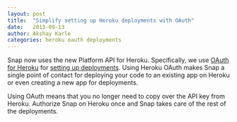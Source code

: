 ```yaml
---
layout: post
title:  "Simplify setting up Heroku deployments with OAuth"
date:   2013-09-13
author: Akshay Karle
categories: heroku oauth deployments
---
```


Snap now uses the new Platform API for Heroku. Specifically, we use [OAuth for Heroku](https://blog.heroku.com/archives/2013/7/22/oauth-for-platform-api-in-public-beta) for [setting up deployments]({{site.link.docs}}deployments/heroku_deployments). Using Heroku OAuth makes Snap a single point of contact for deploying your code to an existing app on Heroku or even creating a new app for deployments.

Using OAuth means that you no longer need to copy over the API key from Heroku. Authorize Snap on Heroku once and Snap takes care of the rest of the deployments.

